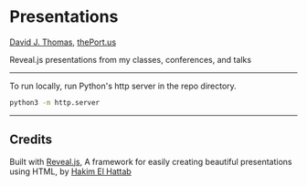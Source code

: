 # Presentations

[David J. Thomas](mailto:dave.a.base@gmail.com), [thePort.us](https://thePort.us)<br>

Reveal.js presentations from my classes, conferences, and talks

---

To run locally, run Python's http server in the repo directory.

```sh
python3 -m http.server
```

---

## Credits
Built with [Reveal.js](http://revealjs.com/), A framework for easily creating beautiful presentations using HTML, by [Hakim El Hattab](http://hakim.se)
